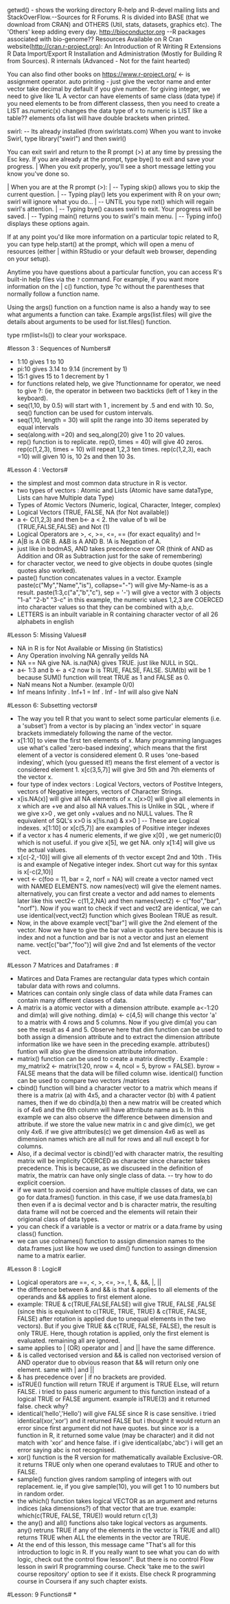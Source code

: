 getwd() - shows the working directory
R-help and R-devel mailing lists and StackOverFlow.--Sources for R Forums.
R is divided into BASE (that we download from CRAN) and OTHERS (Util, stats, datasets, graphics etc). The 'Others' keep adding every day. http://bioconductor.org --R packages associated with bio-genome??
Resources Available on R Cran website(http://cran.r-project.org):
An Introduction of R
Writing R Extensions
R Data Import/Export
R Installation and Administration (Mostly for Building R from Sources).
R internals (Advanced - Not for the faint hearted)

You can also find other books on https://www.r-project.org/
<- is assignment operator.
auto printing - just give the vector name and enter
vector take decimal by default if you give number. for giving integer, we need to give like 1L
A vector can have elements of same class (data type) if you need elements to be from different classess, then you need to create a LIST
as.numeric(x) changes the data type of x to numeric
is LIST like a table?? elements ofa list will have double brackets when printed.

swirl: -- Its already installed (from swirlstats.com)
When you want to invoke Swirl, type library("swirl") and then swirl()

You can exit swirl and return to the R prompt (>) at any time by pressing the Esc key. If you are already at the prompt, type bye() to exit and save your progress.
| When you exit properly, you'll see a short message letting you know you've done so.

| When you are at the R prompt (>):
| -- Typing skip() allows you to skip the current question.
| -- Typing play() lets you experiment with R on your own; swirl will ignore what you do...
| -- UNTIL you type nxt() which will regain swirl's attention.
| -- Typing bye() causes swirl to exit. Your progress will be saved.
| -- Typing main() returns you to swirl's main menu.
| -- Typing info() displays these options again.

If at any point you'd like more information on a particular topic related to R, you can type help.start() at the prompt, which will open a menu of resources (either
| within RStudio or your default web browser, depending on your setup).

 Anytime you have questions about a particular function, you can access R's built-in help files via the `?` command. For example, if you want more information on the
| c() function, type ?c without the parentheses that normally follow a function name.

Using the args() function on a function name is also a handy way to see what arguments a function can take. Example args(list.files) will give the details about arguments to be used for list.files() function.

type rm(list=ls()) to clear your workspace.

#lesson 3 : Sequences of Numbers#
* 1:10 gives 1  to 10
* pi:10 gives 3.14 to 9.14 (increment by 1)
* 15:1 gives 15 to 1 decrement by 1
* for functions related help, we give ?functionname for operator, we need to give ?<backtick>:<backtick> (ie, the operator in between two backticks (left of 1 key in the keyboard).
* seq(1,10, by 0.5) will start with 1 , increment by .5 and end with 10. So, seq() function can be used for custom intervals. 
* seq(1,10, length = 30) will split the range into 30 items seperated by equal intervals
* seq(along.with =20) and seq_along(20) give 1 to 20 values.
* rep() function is to replicate. rep(0, times = 40) will give 40 zeros. rep(c(1,2,3), times = 10) will repeat 1,2,3 ten times. rep(c(1,2,3), each =10) will given 10 is, 10 2s and then 10 3s.

#Lesson 4 : Vectors#
* the simplest and most common data structure in R is vector. 
* two types of vectors : Atomic and Lists (Atomic have same dataType, Lists can have Multiple data Type)
* Types of Atomic Vectors (Numeric, logical, Character, Integer, complex)
* Logical Vectors (TRUE, FALSE, NA (for Not available))
* a <- C(1,2,3) and then b<- a <  2. the value of b wil be (TRUE,FALSE,FALSE) and Not (1)
* Logical Operators are >, <, >=, <=, == (for exact equality) and != 
* A|B is A OR B. A&B is A AND B. !A is Negation of A.
* just like in bodmAS, AND takes precedence over OR (think of AND as Addition and OR as Subtraction just for the sake of remembering)
* for character vector, we need to give objects in doube quotes (single quotes also worked).
* paste() function concatenates values in a vector. Example paste(c("My","Name","is"), collapse="-") will give My-Name-is as a result. paste(1:3,c("a","b","c"), sep = '-') will give a vector with 3 objects "1-a" "2-b" "3-c" in this example, the numeric values 1,2,3 are COERCED into character values so that they can be combined with a,b,c.
* LETTERS is an inbuilt variable in R containing character vector of all 26 alphabets in english

#Lesson 5: Missing Values#
* NA in R is for Not Available or Missing (in Statistics)
* Any Operation involving NA genrally yeilds NA
* NA == NA give NA. is.na(NA) gives TRUE. just like NULL in SQL.
* a<- 1:3 and b <- a <2 now b is TRUE, FALSE, FALSE. SUM(b) will be 1 because SUM() function will treat TRUE as 1 and FALSE as 0.
* NaN means Not a Number. (example 0/0)
* Inf means Infinity . Inf+1 = Inf . Inf - Inf will also give NaN

#Lesson 6: Subsetting vectors#
* The way you tell R that you want to select some particular elements (i.e. a 'subset') from a vector is by placing an 'index vector' in square brackets immediately following the name of the vector.
*  x[1:10] to view the first ten elements of x. Many programming languages use what's called 'zero-based indexing', which means that the first element of a vector is considered element 0. R uses 'one-based indexing', which (you guessed it!) means the first element of a vector is considered element 1. x[c(3,5,7)] will give 3rd 5th and 7th elements of the vector x.
*  four type of index vectors : Logical Vectors, vectors of Postitve Integers, vectors of Negative integers, vectors of Character Strings. 
*  x[is.NA(x)] will give all NA elements of x. x[x>0] will give all elements in x which are +ve and also all NA values.This is Unlike in SQL , where if we give x>0 , we get only +values and no NULL values. The R equivalent of SQL's x>0 is x[!is.na() & x>0 ] -- These are Logical indexes. x[1:10] or x[c(5,7)] are examples of Positive integer indexes
*  if a vector x has 4 numeric elements, if we give x[0] , we get numeric(0) which is not useful. if you give x[5], we get NA. only x[1:4] will give us the actual values.
*  x[c(-2,-10)] will give all elements of th vector except 2nd and 10th . THis is and example of Negative integer index. Short cut way for this syntax is x[-c(2,10)]
*  vect <- c(foo = 11, bar = 2, norf = NA) will create a vector named vect with NAMED ELEMENTS. now names(vect) will give the element names. alternatively, you can first create a vector and add names to elements later like this vect2<- c(11,2,NA) and then names(vect2) <- c("foo","bar", "norf"). Now if you want to check if vect and vect2 are identical, we can use identical(vect,vect2) function which gives Boolean TRUE as result.
*  Now, in the above example vect["bar"] will give the 2nd element of the vector. Now we have to give the bar value in quotes here because this is index and not a function and bar is not a vector and just an element name. vect[c("bar","foo")] will give 2nd and 1st elements of the vector vect.

#Lesson 7 Matrices and Dataframes : #
*  Matirces and Data Frames are rectangular data types which contain tabular data with rows and columns. 
*  Matrices can contain only single class of data while data Frames can contain many different classes of data. 
* A matrix is a atomic vector with a dimension attribute. example a<-1:20 and dim(a) will give nothing. dim(a) <- c(4,5) will change this vector 'a' to a matrix with 4 rows and 5 columns. Now if you give dim(a) you can see the result as 4 and 5. Observe here that dim function can be used to both assign a dimension attribute and to extract the dimension attribute information like we have seen in the preceding example. attributes() funtion will also give the dimension attribute information. 
* matrix() function can be used to create a matrix directly . Example : my_matrix2 <- matrix(1:20, nrow = 4, ncol = 5, byrow = FALSE). byrow = FALSE means that the data will be filled column wise. identical() function can be used to compare two vectors /matrices
* cbind() function will bind a character vector to a matrix which means if there is a matrix (a) with 4x5, and a character vector (b) with 4 patient names, then if we do cbind(a,b) then a new matrix will be created which is of 4x6 and the 6th column will have attrribute name as b. In this example we can also observe the difference between dimension and attribute. if we store the value new matrix in c and give dim(c), we get only 4x6. if we give attrributes(c) we get dimension 4x6 as well as dimension names which are all null for rows and all null except b for columns. 
* Also, if a decimal vector is cbind()'ed with character matrix, the resulting matrix will be implicity COERCED as character since character takes precedence. This is because, as we discuseed in the definition of matrix, the matrix can have only single class of data. -- try how to do explicit coersion.
* if we want to avoid coersion and have multiple classes of data, we can go for data.frames() function. in this case, if we use data.frames(a,b) then even if a is decimal vector and b is character matrix, the resulting data frame will not be coerced and the elements will retain their origional class of data types. 
* you can check if a variable is a vector or matrix or a data.frame by using class() function. 
* we can use colnames() function to assign dimension names to the data.frames just like how we used dim() function to assingn dimension name to a matrix earlier. 

#Lesson 8 : Logic#
* Logical operators are ==, <, >, <=, >=, !, &, &&, |, || 
* the difference between & and && is that & applies to all elements of the operands and && applies to first element alone. 
* example: TRUE & c(TRUE,FALSE,FALSE) will give TRUE, FALSE ,FALSE (since this is equivalent to c(TRUE, TRUE, TRUE) & c(TRUE, FALSE, FALSE) after rotation is applied due to unequal elements in the two vectors). But if you give TRUE && c(TRUE, FALSE, FALSE), the result is only TRUE. Here, though rotation is applied, only the first element is evaluated. remaining all are ignored.
* same applies to | (OR) operator and | and || have the same difference. 
* & is called vectorised version and && is called non vectorised version of AND operator due to obvious reason that && will return only one element. same with | and ||
* & has precedence over | if no brackets are provided. 
* isTRUE() function will return TRUE if argument is TRUE ELse, will return FALSE. i tried to pass numeric argument to this function instead of  a logical TRUE or FALSE argument. example isTRUE(3) and it returned false. check why?
* identical('hello','Hello') will give FALSE since R is case sensitive. i tried identical(xor,'xor') and it returned FALSE but i thought it would return an error since first argument did not have quotes. but since xor is a function in R, it returned some value (may be character) and it did not match with 'xor' and hence false. if i give identical(abc,'abc') i will get an error saying abc is not recognised.
* xor() function is the R version for mathematically available Exclusive-OR. it returns TRUE only when one operand evalutaes to TRUE and other to FALSE.
* sample() function gives random sampling of integers with out replacement. ie, if you give sample(10), you will get 1 to 10 numbers but in random order.
* the which() function takes logical VECTOR as an argument and returns indices (aka dimensions?) of that vector that are true. example: which(c(TRUE, FALSE, TRUE)) would return c(1,3)
* the any() and all() functions also take logical vectors as arguments. any() retruns TRUE if any of the elements in the vector is TRUE and all() returns TRUE when ALL the elements in the vector are TRUE.
* At the end of this lesson, this message came "That's all for this introduction to logic in R. If you really want to see what you can do with logic, check out the control flow lesson!". But there is no control Flow lesson in swirl R programming course. Check 'take me to the swirl course repository' option to see if it exists. Else check R programming course in Coursera if any such chapter exists.

#Lesson: 9 Functions#
* 












